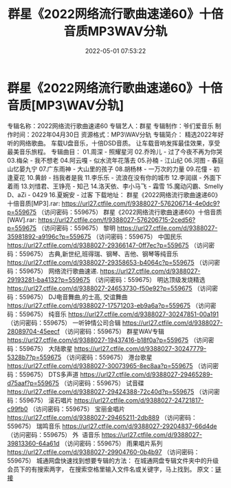 ﻿---
title: 群星《2022网络流行歌曲速递60》十倍音质MP3WAV分轨
date: 2022-05-01 07:53:22
categories: 新碟专辑、稀有等精品
tags: 华语中文
---
# 群星《2022网络流行歌曲速递60》十倍音质[MP3\WAV分轨]

专辑名称：2022网络流行歌曲速递60
专辑艺人：群星
专辑制作：爷们爱音乐
制作时间：2022年04月30日
资源格式：MP3\WAV分轨
专辑简介：
精选2022年好听的网络歌曲。
车载U盘音乐，十倍DSD音质。
让车载音响发挥最佳效果，享受最美音乐旅程。
专辑曲目：
01.周深 - 照耀星河
02.乔玲儿 - 过了今夜不再为你哭
03.梅朵 - 我不想老
04.阿云嘎 - 似水流年花落去
05.孙楠 - 江山纪
06.河图 - 春庭山忆晏九宁
07.广东雨神 - 大山里的孩子
08.胡杨林 - 一万次的力量
09.花僮 - 初逢夏花
10.黄龄 - 挡我者是我
11.李乐乐 - 流浪在没有你的城市
12.李润祺 - 外面下着雨
13.刘惜君、王铮亮 - 知己
14.洛天依、李小马飞 - 霜雪
15.魔动闪霸、Smelly D、aZi -
0429
16.夏婉安 - 过客
下载地址：
群星《2022网络流行歌曲速递60》十倍音质[MP3].rar: https://url27.ctfile.com/f/9388027-576206714-4e0dc9?p=559675
（访问密码：559675）
群星《2022网络流行歌曲速递60》十倍音质[WAV].rar: https://url27.ctfile.com/f/9388027-576206715-2ced56?p=559675
（访问密码：559675）
黎明
https://url27.ctfile.com/d/9388027-35981892-a9196c?p=559675
（访问密码：559675）
中国民乐
https://url27.ctfile.com/d/9388027-29366147-0ff7ec?p=559675
（访问密码：559675）
古典,新世纪,班得瑞、钢琴、吉他、钢琴等纯音乐
https://url27.ctfile.com/d/9388027-29358653-b4064c?p=559675
（访问密码：559675）
网络流行歌曲速递.
https://url27.ctfile.com/d/9388027-29193281-ba4132?p=559675
（访问密码：559675）
明达顶级发烧精选
https://url27.ctfile.com/d/9388027-24653730-f50e92?p=559675
（访问密码：559675）
DJ电音舞曲,的士高, 交谊舞曲
https://url27.ctfile.com/d/9388027-17571203-eb9a6a?p=559675
（访问密码：559675）
纯音乐
https://url27.ctfile.com/d/9388027-30247851-00a191
（访问密码：559675）
一听钟情公司合辑
https://url27.ctfile.com/d/9388027-28089704-45eecf
（访问密码：559675）
群星WAV专辑
https://url27.ctfile.com/d/9388027-19437416-b18f0a?p=559675
（访问密码：559675）
大陆歌星
https://url27.ctfile.com/d/9388027-30247779-5328b7?p=559675
（访问密码：559675）
港台歌星
https://url27.ctfile.com/d/9388027-30073965-8ec8aa?p=559675
（访问密码：559675）
DTS多声道
https://url27.ctfile.com/d/9388027-29465289-d75aaf?p=559675
（访问密码：559675）
试音碟
https://url27.ctfile.com/d/9388027-29424388-72c40d?p=559675
（访问密码：559675）
滚石唱片
https://url27.ctfile.com/d/9388027-24721817-c99fb0
（访问密码：559675）
宝丽金唱片
https://url27.ctfile.com/d/9388027-29465211-2db889
（访问密码：559675）
瑞鸣音乐
https://url27.ctfile.com/d/9388027-29204837-66d4de
（访问密码：559675）
外  语音乐
https://url27.ctfile.com/d/9388027-39813360-64a61d
（访问密码：559675）
雨果唱片系列
https://url27.ctfile.com/d/9388027-29904760-0b4b97
（访问密码：559675）
城通网盘快速找到想要专辑的方法：
在城通网盘专辑文件夹中的升级会员下的有搜索两字，
在搜索空格里输入文件名或关键字，马上找到。
原文：[链接](https://blog.sina.com.cn/s/blog_1647c7e7601030wzb.html)